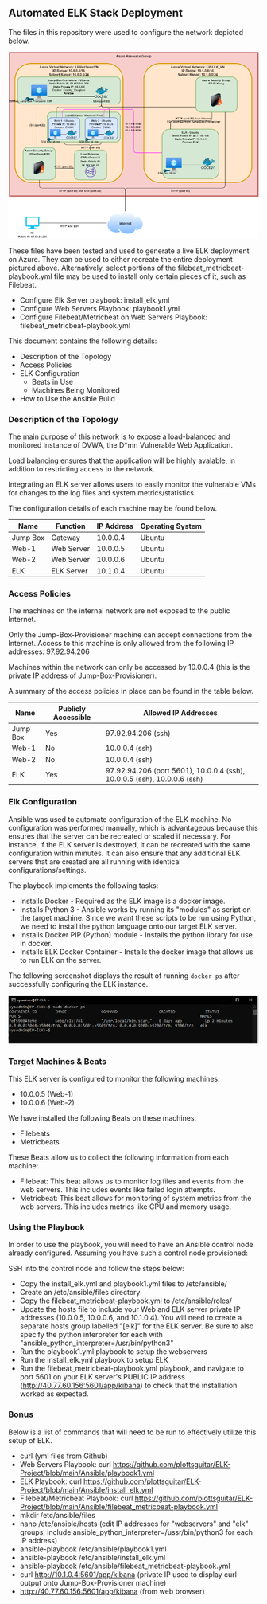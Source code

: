 ## Automated ELK Stack Deployment

The files in this repository were used to configure the network depicted below.

![ELK Project Diagram](https://github.com/plottsguitar/ELK-Project/blob/main/Images/ELK%20Project%20Diagram.png)

These files have been tested and used to generate a live ELK deployment on Azure. They can be used to either recreate the entire deployment pictured above. Alternatively, select portions of the filebeat_metricbeat-playbook.yml file may be used to install only certain pieces of it, such as Filebeat.

  - Configure Elk Server playbook: install_elk.yml
  - Configure Web Servers Playbook: playbook1.yml
  - Configure Filebeat/Metricbeat on Web Servers Playbook: filebeat_metricbeat-playbook.yml

This document contains the following details:
- Description of the Topology
- Access Policies
- ELK Configuration
  - Beats in Use
  - Machines Being Monitored
- How to Use the Ansible Build


### Description of the Topology

The main purpose of this network is to expose a load-balanced and monitored instance of DVWA, the D*mn Vulnerable Web Application.

Load balancing ensures that the application will be highly avalable, in addition to restricting access to the network.

Integrating an ELK server allows users to easily monitor the vulnerable VMs for changes to the log files and system metrics/statistics.

The configuration details of each machine may be found below.

| Name     | Function   | IP Address | Operating System |
|----------|------------|------------|------------------|
| Jump Box | Gateway    | 10.0.0.4   | Ubuntu           |
| Web-1    | Web Server | 10.0.0.5   | Ubuntu           |
| Web-2    | Web Server | 10.0.0.6   | Ubuntu           |
| ELK      | ELK Server | 10.1.0.4   | Ubuntu           |

### Access Policies

The machines on the internal network are not exposed to the public Internet. 

Only the Jump-Box-Provisioner machine can accept connections from the Internet. Access to this machine is only allowed from the following IP addresses: 97.92.94.206

Machines within the network can only be accessed by 10.0.0.4 (this is the private IP address of Jump-Box-Provisioner).

A summary of the access policies in place can be found in the table below.

| Name     | Publicly Accessible | Allowed IP Addresses                                                     |
|----------|---------------------|--------------------------------------------------------------------------|
| Jump Box | Yes                 | 97.92.94.206 (ssh)                                                       |
| Web-1    | No                  | 10.0.0.4 (ssh)                                                           |
| Web-2    | No                  | 10.0.0.4 (ssh)                                                           |
| ELK      | Yes                 | 97.92.94.206 (port 5601), 10.0.0.4 (ssh), 10.0.0.5 (ssh), 10.0.0.6 (ssh) |

### Elk Configuration

Ansible was used to automate configuration of the ELK machine. No configuration was performed manually, which is advantageous because this ensures that the server can be recreated or scaled if necessary. For instance, if the ELK server is destroyed, it can be recreated with the same configuration within minutes.  It can also ensure that any additional ELK servers that are created are all running with identical configurations/settings.

The playbook implements the following tasks:
- Installs Docker - Required as the ELK image is a docker image.
- Installs Python 3 - Ansible works by running its "modules" as script on the target machine.  Since we want these scripts to be run using Python, we need to install the python language onto our target ELK server.
- Installs Docker PIP (Python) module - Installs the python library for use in docker.
- Installs ELK Docker Container - Installs the docker image that allows us to run ELK on the server.

The following screenshot displays the result of running `docker ps` after successfully configuring the ELK instance.

![Docker PS Output](https://github.com/plottsguitar/ELK-Project/blob/main/Images/docker_ps_output.png)

### Target Machines & Beats

This ELK server is configured to monitor the following machines: 
- 10.0.0.5 (Web-1)
- 10.0.0.6 (Web-2)

We have installed the following Beats on these machines: 
- Filebeats
- Metricbeats

These Beats allow us to collect the following information from each machine:
- Filebeat: This beat allows us to monitor log files and events from the web servers.  This includes events like failed login attempts.
- Metricbeat: This beat allows for monitoring of system metrics from the web servers.  This includes metrics like CPU and memory usage.

### Using the Playbook

In order to use the playbook, you will need to have an Ansible control node already configured. Assuming you have such a control node provisioned: 

SSH into the control node and follow the steps below:
- Copy the install_elk.yml and playbook1.yml files to /etc/ansible/
- Create an /etc/ansible/files directory
- Copy the filebeat_metricbeat-playbook.yml to /etc/ansible/roles/
- Update the hosts file to include your Web and ELK server private IP addresses (10.0.0.5, 10.0.0.6, and 10.1.0.4).  You will need to create a separate hosts group labelled "[elk]" for the ELK server.  Be sure to also specify the python interpreter for each with "ansible_python_interpreter=/usr/bin/python3"
- Run the playbook1.yml playbook to setup the webservers
- Run the install_elk.yml playbook to setup ELK
- Run the filebeat_metricbeat-playbook.yml playbook, and navigate to port 5601 on your ELK server's PUBLIC IP address (http://40.77.60.156:5601/app/kibana) to check that the installation worked as expected.

### Bonus

Below is a list of commands that will need to be run to effectively utilize this setup of ELK.

 - curl (yml files from Github)
  - Web Servers Playbook: curl https://github.com/plottsguitar/ELK-Project/blob/main/Ansible/playbook1.yml
  - ELK Playbook: curl https://github.com/plottsguitar/ELK-Project/blob/main/Ansible/install_elk.yml
  - Filebeat/Metricbeat Playbook: curl https://github.com/plottsguitar/ELK-Project/blob/main/Ansible/filebeat_metricbeat-playbook.yml
 - mkdir /etc/ansible/files
 - nano /etc/ansible/hosts (edit IP addresses for "webservers" and "elk" groups, include ansible_python_interpreter=/ussr/bin/python3 for each IP address)
 - ansible-playbook /etc/ansible/playbook1.yml
 - ansible-playbook /etc/ansible/install_elk.yml
 - ansible-playbook /etc/ansible/filebeat_metricbeat-playbook.yml
 - curl http://10.1.0.4:5601/app/kibana (private IP used to display curl output onto Jump-Box-Provisioner machine)
 - http://40.77.60.156:5601/app/kibana (from web browser)
